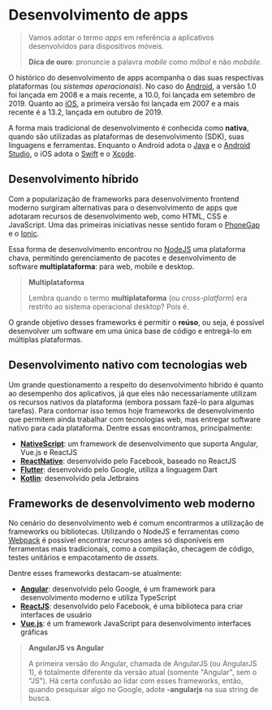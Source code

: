 # Desenvolvimento de apps

> Vamos adotar o termo *apps* em referência a aplicativos desenvolvidos para dispositivos móveis. 
> 
> **Dica de ouro**: pronuncie a palavra *mobile* como *môbol* e não *mobáile*.

O histórico do desenvolvimento de apps acompanha o das suas respectivas plataformas (ou *sistemas operacionais*). No caso do [Android](https://en.wikipedia.org/wiki/Android_version_history), a versão 1.0 foi lançada em 2008 e a mais recente, a 10.0, foi lançada em setembro de 2019. Quanto ao [iOS](https://en.wikipedia.org/wiki/IOS_version_history), a primeira versão foi lançada em 2007 e a mais recente é a 13.2, lançada em outubro de 2019.

A forma mais tradicional de desenvolvimento é conhecida como **nativa**, quando são utilizadas as plataformas de desenvolvimento (SDK), suas linguagens e ferramentas. Enquanto o Android adota o [Java](https://pt.wikipedia.org/wiki/Java) e o [Android Studio](https://developer.android.com/studio), o iOS adota o [Swift](https://www.apple.com/br/swift/) e o [Xcode](https://developer.apple.com/xcode/).

## Desenvolvimento híbrido

Com a popularização de frameworks para desenvolvimento frontend moderno surgiram alternativas para o desenvolvimento de apps que adotaram recursos de desenvolvimento web, como HTML, CSS e JavaScript. Uma das primeiras iniciativas nesse sentido foram o [PhoneGap](https://phonegap.com/) e o [Ionic](https://ionicframework.com/). 

Essa forma de desenvolvimento encontrou no [NodeJS](https://nodejs.org/) uma plataforma chava, permitindo gerenciamento de pacotes e desenvolvimento de software **multiplataforma**: para web, mobile e desktop.

> **Multiplataforma**
> 
> Lembra quando o termo **multiplataforma** (ou *cross-platform*) era restrito ao sistema operacional desktop? Pois é.

O grande objetivo desses frameworks é permitir o **reúso**, ou seja, é possível desenvolver um software em uma única base de código e entregá-lo em múltiplas plataformas.

## Desenvolvimento nativo com tecnologias web

Um grande questionamento a respeito do desenvolvimento híbrido é quanto ao desempenho dos aplicativos, já que eles não necessariamente utilizam os recursos nativos da plataforma (embora possam fazê-lo para algumas tarefas). Para contornar isso temos hoje frameworks de desenvolvimento que permitem ainda trabalhar com tecnologias web, mas entregar software nativo para cada plataforma. Dentre essas encontramos, principalmente:

* [**NativeScript**](https://www.nativescript.org/): um framework de desenvolvimento que suporta Angular, Vue.js e ReactJS
* [**ReactNative**](http://www.reactnative.com/): desenvolvido pelo Facebook, baseado no ReactJS 
* [**Flutter**](https://flutter.dev/): desenvolvido pelo Google, utiliza a linguagem Dart
* [**Kotlin**](https://kotlinlang.org/): desenvolvido pela Jetbrains

## Frameworks de desenvolvimento web moderno

No cenário do desenvolvimento web é comum encontrarmos a utilização de frameworks ou bibliotecas. Utilizando o NodeJS e ferramentas como [Webpack](https://webpack.js.org/) é possível encontrar recursos antes só disponíveis em ferramentas mais tradicionais, como a compilação, checagem de código, testes unitários e empacotamento de *assets*.

Dentre esses frameworks destacam-se atualmente:

* [**Angular**](https://angular.io): desenvolvido pelo Google, é um framework para desenvolvimento moderno e utiliza TypeScript
* [**ReactJS**](https://pt-br.reactjs.org/): desenvolvido pelo Facebook, é uma biblioteca para criar interfaces de usuário
* [**Vue.js**](https://vuejs.org/): é um framework JavaScript para desenvolvimento interfaces gráficas

> **AngularJS vs Angular**
> 
> A primeira versão do Angular, chamada de AngularJS (ou AngularJS 1), é totalmente diferente da versão atual (somente "Angular", sem o "JS"). Há certa confusão ao lidar com esses frameworks, então, quando pesquisar algo no Google, adote **-angularjs** na sua string de busca.

